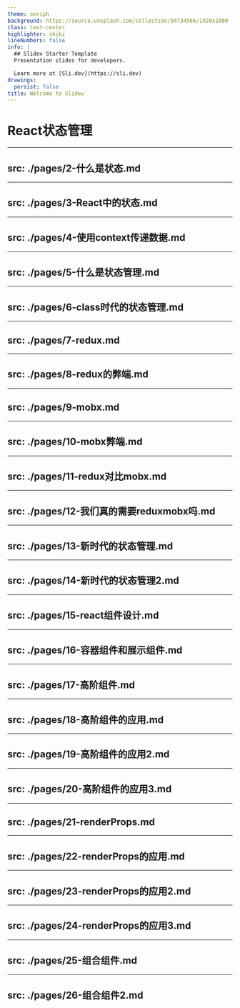 ```yaml
---
theme: seriph
background: https://source.unsplash.com/collection/94734566/1920x1080
class: text-center
highlighter: shiki
lineNumbers: false
info: |
  ## Slidev Starter Template
  Presentation slides for developers.

  Learn more at [Sli.dev](https://sli.dev)
drawings:
  persist: false
title: Welcome to Slidev
---
```


# React状态管理

---
src: ./pages/2-什么是状态.md
---

---
src: ./pages/3-React中的状态.md
---

---
src: ./pages/4-使用context传递数据.md
---

---
src: ./pages/5-什么是状态管理.md
---

---
src: ./pages/6-class时代的状态管理.md
---

---
src: ./pages/7-redux.md
---

---
src: ./pages/8-redux的弊端.md
---

---
src: ./pages/9-mobx.md
---

---
src: ./pages/10-mobx弊端.md
---

---
src: ./pages/11-redux对比mobx.md
---

---
src: ./pages/12-我们真的需要reduxmobx吗.md
---

---
src: ./pages/13-新时代的状态管理.md
---

---
src: ./pages/14-新时代的状态管理2.md
---

---
src: ./pages/15-react组件设计.md
---

---
src: ./pages/16-容器组件和展示组件.md
---

---
src: ./pages/17-高阶组件.md
---

---
src: ./pages/18-高阶组件的应用.md
---

---
src: ./pages/19-高阶组件的应用2.md
---

---
src: ./pages/20-高阶组件的应用3.md
---

---
src: ./pages/21-renderProps.md
---

---
src: ./pages/22-renderProps的应用.md
---

---
src: ./pages/23-renderProps的应用2.md
---

---
src: ./pages/24-renderProps的应用3.md
---

---
src: ./pages/25-组合组件.md
---

---
src: ./pages/26-组合组件2.md
---

